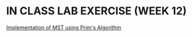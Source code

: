 # IN CLASS LAB EXERCISE (WEEK 12)


[Implementation of MST using Prim's Algorithm](https://github.com/kumudh-ranasinghe/DSA/blob/2374588193b672ac6d87dad0b52185c600ec603b/LAB%2011/mst.cpp)
